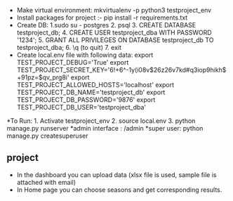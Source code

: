 * Make virtual environment: mkvirtualenv -p python3 testproject_env
* Install packages for project :- pip install -r requirements.txt
* Create DB:
	1.sudo su - postgres
	2. psql
	3. CREATE DATABASE testproject_db;
	4. CREATE USER testproject_dba  WITH PASSWORD '1234';
	5. GRANT ALL PRIVILEGES ON DATABASE testproject_db TO testproject_dba;
	6. \q (to quit)
	7. exit
* Create local.env file with following data:
	export TEST_PROJECT_DEBUG='True'
	export TEST_PROJECT_SECRET_KEY='6!+6^-1y(i08v$26z26v7kd#q3iop9hikh$+91pz=$qv_prg8i'
	export TEST_PROJECT_ALLOWED_HOSTS='localhost'
	export TEST_PROJECT_DB_NAME='testproject_db'
	export TEST_PROJECT_DB_PASSWORD='9876'
	export TEST_PROJECT_DB_USER='testproject_dba'

*To Run:
	1. Activate testproject_env
	2. source local.env
	3. python manage.py runserver
*admin interface : /admin
*super user:
 python manage.py createsuperuser
 
 project
 --------
 * In the dashboard you can upload data (xlsx file is used, sample file is attached with email)
 * In Home page you can choose seasons and get corresponding results.
